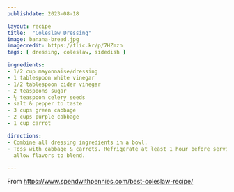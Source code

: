 ```yaml
---
publishdate: 2023-08-18

layout: recipe
title:  "Coleslaw Dressing"
image: banana-bread.jpg
imagecredit: https://flic.kr/p/7HZmzn
tags: [ dressing, coleslaw, sidedish ]

ingredients:
- 1/2 cup mayonnaise/dressing
- 1 tablespoon white vinegar
- 1/2 tablespoon cider vinegar
- 2 teaspoons sugar
- ½ teaspoon celery seeds
- salt & pepper to taste
- 3 cups green cabbage
- 2 cups purple cabbage
- 1 cup carrot

directions:
- Combine all dressing ingredients in a bowl.
- Toss with cabbage & carrots. Refrigerate at least 1 hour before serving to
  allow flavors to blend.

---
```


From https://www.spendwithpennies.com/best-coleslaw-recipe/
